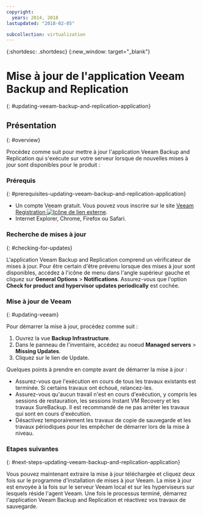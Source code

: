 ```yaml
---
copyright:
  years: 2014, 2018
lastupdated: "2018-02-05"

subcollection: virtualization
---
```


{:shortdesc: .shortdesc}
{:new_window: target="_blank"}

# Mise à jour de l'application Veeam Backup and Replication
{: #updating-veeam-backup-and-replication-application}

## Présentation
{: #overview}

Procédez comme suit pour mettre à jour l'application Veeam Backup and Replication qui s'exécute sur votre serveur lorsque de nouvelles mises à jour sont disponibles pour le produit :

### Prérequis
{: #prerequisites-updating-veeam-backup-and-replication-application}

* Un compte Veeam gratuit. Vous pouvez vous inscrire sur le site
[Veeam Registration ![Icône de lien externe](../../icons/launch-glyph.svg "Icône de lien externe")](https://www.veeam.com/signin.html).
* Internet Explorer, Chrome, Firefox ou Safari.

### Recherche de mises à jour
{: #checking-for-updates}

L'application Veeam Backup and Replication comprend un vérificateur de mises à jour. Pour être certain d'être prévenu lorsque des mises à jour sont disponibles, accédez à l'icône de menu dans l'angle supérieur gauche et cliquez sur **General Options** > **Notifications**. Assurez-vous que l'option **Check for product and hypervisor updates periodically** est cochée.

### Mise à jour de Veeam
{: #updating-veeam}

Pour démarrer la mise à jour, procédez comme suit :
1. Ouvrez la vue **Backup Infrastructure**.
2. Dans le panneau de l'inventaire, accédez au noeud **Managed servers** > **Missing Updates**.
3. Cliquez sur le lien de Update.

Quelques points à prendre en compte avant de démarrer la mise à jour :

* Assurez-vous que l'exécution en cours de tous les travaux existants est terminée. Si certains travaux ont échoué, relancez-les.
* Assurez-vous qu'aucun travail n'est en cours d'exécution, y compris les sessions de restauration, les sessions Instant VM Recovery et les travaux SureBackup. Il est recommandé de ne pas arrêter les travaux qui sont en cours d'exécution.
* Désactivez temporairement les travaux de copie de sauvegarde et les travaux périodiques pour les empêcher de démarrer lors de la mise à niveau.

### Etapes suivantes
{: #next-steps-updating-veeam-backup-and-replication-application}

Vous pouvez maintenant extraire la mise à jour téléchargée et cliquez deux fois sur le programme d'installation de mises à jour Veeam. La mise à jour est envoyée à la fois sur le serveur Veeam local et sur les hyperviseurs sur lesquels réside l'agent Veeam. Une fois le processus terminé, démarrez l'application Veeam Backup and Replication et réactivez vos travaux de sauvegarde.

